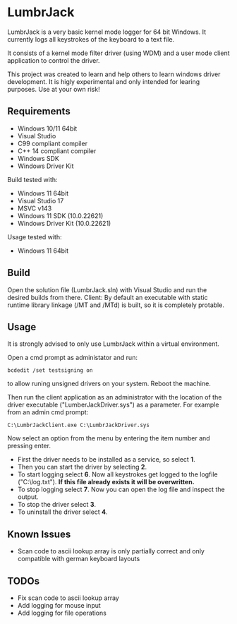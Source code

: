 # LumbrJack
LumbrJack is a very basic kernel mode logger for 64 bit Windows.
It currently logs all keystrokes of the keyboard to a text file.

It consists of a kernel mode filter driver (using WDM) and a user mode client application to control the driver.

This project was created to learn and help others to learn windows driver development.
It is higly experimental and only intended for learing purposes. Use at your own risk!

## Requirements
- Windows 10/11 64bit
- Visual Studio
- C99 compliant compiler
- C++ 14 compliant compiler
- Windows SDK
- Windows Driver Kit

Build tested with:
- Windows 11 64bit
- Visual Studio 17
- MSVC v143
- Windows 11 SDK (10.0.22621)
- Windows Driver Kit (10.0.22621)

Usage tested with:
- Windows 11 64bit

## Build
Open the solution file (LumbrJack.sln) with Visual Studio and run the desired builds from there.
Client: By default an executable with static runtime library linkage (/MT and /MTd) is built, so it is completely protable.

## Usage
It is strongly advised to only use LumbrJack within a virtual environment.

Open a cmd prompt as administator and run:
```
bcdedit /set testsigning on
```
to allow runing unsigned drivers on your system. Reboot the machine.

Then run the client application as an administrator with the location of the driver executable ("LumberJackDriver.sys") as a parameter.
For example from an admin cmd prompt:
```
C:\LumbrJackClient.exe C:\LumbrJackDriver.sys
```

Now select an option from the menu by entering the item number and pressing enter.
- First the driver needs to be installed as a service, so select **1**.
- Then you can start the driver by selecting **2**.
- To start logging select **6**. Now all keystrokes get logged to the logfile ("C:\log.txt"). **If this file already exists it will be overwritten.**
- To stop logging select **7**. Now you can open the log file and inspect the output.
- To stop the driver select **3**.
- To uninstall the driver select **4**.

## Known Issues
- Scan code to ascii lookup array is only partially correct and only compatible with german keyboard layouts

## TODOs
- Fix scan code to ascii lookup array
- Add logging for mouse input
- Add logging for file operations